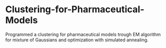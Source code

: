 # Clustering-for-Pharmaceutical-Models
Programmed a clustering for pharmaceutical models trough EM algorithm for mixture of Gaussians and optimization with simulated annealing. 
